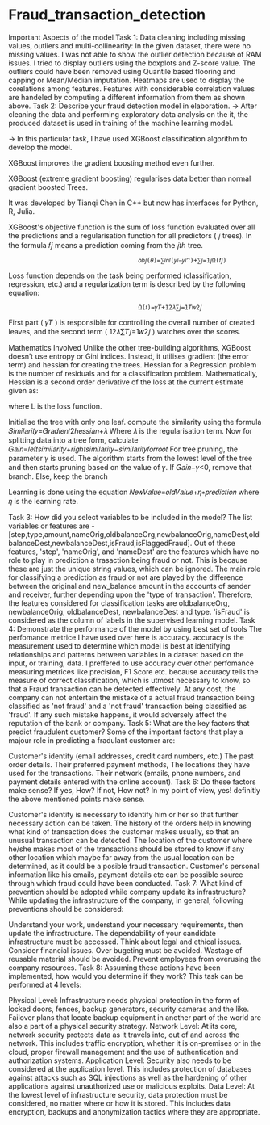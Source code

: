 # Fraud_transaction_detection

Important Aspects of the model
Task 1: Data cleaning including missing values, outliers and multi-collinearity:
In the given dataset, there were no missing values.
I was not able to show the outlier detection because of RAM issues. I tried to display outliers using the boxplots and Z-score value. The outliers could have been removed using Quantile based flooring and capping or Mean/Median imputation.
Heatmaps are used to display the corelations among features. Features with considerable correlation values are handeled by computing a different information from them as shown above.
Task 2: Describe your fraud detection model in elaboration.
-> After cleaning the data and performing exploratory data analysis on the it, the produced dataset is used in training of the machine learning model.

-> In this particular task, I have used XGBoost classification algorithm to develop the model.

XGBoost improves the gradient boosting method even further.

XGBoost (extreme gradient boosting) regularises data better than normal gradient boosted Trees.

It was developed by Tianqi Chen in C++ but now has interfaces for Python, R, Julia.

XGBoost's objective function is the sum of loss function evaluated over all the predictions and a regularisation function for all predictors ( 𝑗 trees). In the formula 𝑓𝑗 means a prediction coming from the 𝑗𝑡ℎ tree.

                                        𝑜𝑏𝑗(𝜃)=∑𝑖𝑛𝑙(𝑦𝑖−𝑦𝑖^)+∑𝑗=1𝑗Ω(𝑓𝑗)

Loss function depends on the task being performed (classification, regression, etc.) and a regularization term is described by the following equation:

                                        Ω(𝑓)=𝛾𝑇+12𝜆∑𝑗=1𝑇𝑤2𝑗

First part ( 𝛾𝑇 ) is responsible for controlling the overall number of created leaves, and the second term ( 12𝜆∑𝑇𝑗=1𝑤2𝑗 ) watches over the scores.

Mathematics Involved Unlike the other tree-building algorithms, XGBoost doesn’t use entropy or Gini indices. Instead, it utilises gradient (the error term) and hessian for creating the trees. Hessian for a Regression problem is the number of residuals and for a classification problem. Mathematically, Hessian is a second order derivative of the loss at the current estimate given as:

where L is the loss function.

Initialise the tree with only one leaf. compute the similarity using the formula 𝑆𝑖𝑚𝑖𝑙𝑎𝑟𝑖𝑡𝑦=𝐺𝑟𝑎𝑑𝑖𝑒𝑛𝑡2ℎ𝑒𝑠𝑠𝑖𝑎𝑛+𝜆 Where 𝜆 is the regularisation term. Now for splitting data into a tree form, calculate 𝐺𝑎𝑖𝑛=𝑙𝑒𝑓𝑡𝑠𝑖𝑚𝑖𝑙𝑎𝑟𝑖𝑡𝑦+𝑟𝑖𝑔ℎ𝑡𝑠𝑖𝑚𝑖𝑙𝑎𝑟𝑖𝑡𝑦−𝑠𝑖𝑚𝑖𝑙𝑎𝑟𝑖𝑡𝑦𝑓𝑜𝑟𝑟𝑜𝑜𝑡 For tree pruning, the parameter 𝛾 is used. The algorithm starts from the lowest level of the tree and then starts pruning based on the value of 𝛾. If 𝐺𝑎𝑖𝑛−𝛾<0, remove that branch. Else, keep the branch

Learning is done using the equation 𝑁𝑒𝑤𝑉𝑎𝑙𝑢𝑒=𝑜𝑙𝑑𝑉𝑎𝑙𝑢𝑒+𝜂∗𝑝𝑟𝑒𝑑𝑖𝑐𝑡𝑖𝑜𝑛 where 𝜂 is the learning rate.

Task 3: How did you select variables to be included in the model?
The list variables or features are - [step,type,amount,nameOrig,oldbalanceOrg,newbalanceOrig,nameDest,oldbalanceDest,newbalanceDest,isFraud,isFlaggedFraud].
Out of these features, 'step', 'nameOrig', and 'nameDest' are the features which have no role to play in prediction a trasaction being fraud or not. This is because these are just the unique string values, which can be ignored.
The main role for classifying a prediction as fraud or not are played by the difference between the original and new_balance amount in the accounts of sender and receiver, further depending upon the 'type of transaction'. Therefore, the features considered for classification tasks are oldbalanceOrg, newbalanceOrig, oldbalanceDest, newbalanceDest and type.
'isFraud' is considered as the column of labels in the supervised learning model.
Task 4: Demonstrate the performance of the model by using best set of tools
The perfomance metrice I have used over here is accuracy. accuracy is the measurement used to determine which model is best at identifying relationships and patterns between variables in a dataset based on the input, or training, data.
I preffered to use accuracy over other perfomance measuring metrices like precision, F1 Score etc. because accuracy tells the measure of correct classification, which is utmost necessary to know, so that a Fraud transaction can be detected effectively.
At any cost, the company can not entertain the mistake of a actual fraud transaction being classified as 'not fraud' and a 'not fraud' transaction being classified as 'fraud'. If any such mistake happens, it would adversely affect the reputation of the bank or company.
Task 5: What are the key factors that predict fraudulent customer?
Some of the important factors that play a majour role in predicting a fradulant customer are:

Customer's identity (email addresses, credit card numbers, etc.)
The past order details.
Their preferred payment methods,
The locations they have used for the transactions.
Their network (emails, phone numbers, and payment details entered with the online account).
Task 6: Do these factors make sense? If yes, How? If not, How not?
In my point of view, yes! definitly the above mentioned points make sense.

Customer's identity is necessary to identify him or her so that further necessary action can be taken.
The history of the orders help in knowing what kind of transaction does the customer makes usually, so that an unusual transaction can be detected.
The location of the customer where he/she makes most of the transactions should be stored to know if any other location which maybe far away from the usual location can be determined, as it could be a posible fraud transaction.
Customer's personal information like his emails, payment details etc can be possible source through which fraud could have been conducted.
Task 7: What kind of prevention should be adopted while company update its infrastructure?
While updating the infrastructure of the company, in general, following preventions should be considered:

Understand your work, understand your necessary requirements, then update the infrastructure.
The dependability of your candidate infrastructure must be accessed.
Think about legal and ethical issues.
Consider financial issues. Over bugeting must be avoided.
Wastage of reusable material should be avoided.
Prevent employees from overusing the company resources.
Task 8: Assuming these actions have been implemented, how would you determine if they work?
This task can be performed at 4 levels:

Physical Level: Infrastructure needs physical protection in the form of locked doors, fences, backup generators, security cameras and the like. Failover plans that locate backup equipment in another part of the world are also a part of a physical security strategy.
Network Level: At its core, network security protects data as it travels into, out of and across the network. This includes traffic encryption, whether it is on-premises or in the cloud, proper firewall management and the use of authentication and authorization systems.
Application Level: Security also needs to be considered at the application level. This includes protection of databases against attacks such as SQL injections as well as the hardening of other applications against unauthorized use or malicious exploits.
Data Level: At the lowest level of infrastructure security, data protection must be considered, no matter where or how it is stored. This includes data encryption, backups and anonymization tactics where they are appropriate.
 
